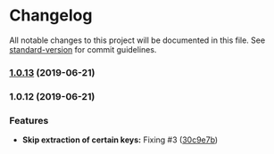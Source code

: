 # Changelog

All notable changes to this project will be documented in this file. See [standard-version](https://github.com/conventional-changelog/standard-version) for commit guidelines.

### [1.0.13](https://github.com/Netatwork-de/gulp-i18n-extract/compare/v1.0.12...v1.0.13) (2019-06-21)



### 1.0.12 (2019-06-21)


### Features

* **Skip extraction of certain keys:** Fixing #3 ([30c9e7b](https://github.com/Netatwork-de/gulp-i18n-extract/commit/30c9e7b))
